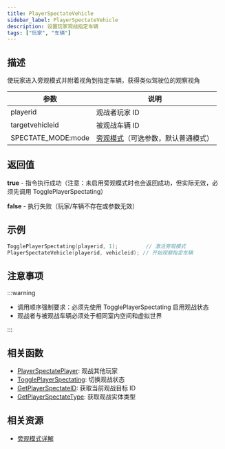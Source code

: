 ```yaml
---
title: PlayerSpectateVehicle
sidebar_label: PlayerSpectateVehicle
description: 设置玩家观战指定车辆
tags: ["玩家", "车辆"]
---
```


## 描述

使玩家进入旁观模式并附着视角到指定车辆，获得类似驾驶位的观察视角

| 参数               | 说明                                                             |
| ------------------ | ---------------------------------------------------------------- |
| playerid           | 观战者玩家 ID                                                    |
| targetvehicleid    | 被观战车辆 ID                                                    |
| SPECTATE_MODE:mode | [旁观模式](../resources/spectatemodes)（可选参数，默认普通模式） |

## 返回值

**true** - 指令执行成功（注意：未启用旁观模式时也会返回成功，但实际无效，必须先调用 TogglePlayerSpectating）

**false** - 执行失败（玩家/车辆不存在或参数无效）

## 示例

```c
TogglePlayerSpectating(playerid, 1);         // 激活旁观模式
PlayerSpectateVehicle(playerid, vehicleid); // 开始观察指定车辆
```

## 注意事项

:::warning

- 调用顺序强制要求：必须先使用 TogglePlayerSpectating 启用观战状态
- 观战者与被观战车辆必须处于相同室内空间和虚拟世界

:::

## 相关函数

- [PlayerSpectatePlayer](PlayerSpectatePlayer): 观战其他玩家
- [TogglePlayerSpectating](TogglePlayerSpectating): 切换观战状态
- [GetPlayerSpectateID](GetPlayerSpectateID): 获取当前观战目标 ID
- [GetPlayerSpectateType](GetPlayerSpectateType): 获取观战实体类型

## 相关资源

- [旁观模式详解](../resources/spectatemodes)
